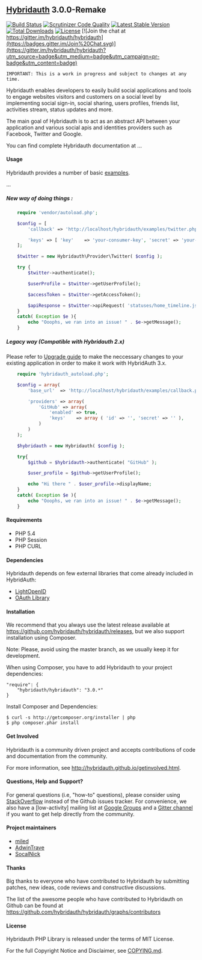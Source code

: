 ## [Hybridauth](http://hybridauth.github.io/) 3.0.0-Remake

[![Build Status](https://travis-ci.org/hybridauth/hybridauth.svg?branch=3.0.0-Remake)](https://travis-ci.org/hybridauth/hybridauth) [![Scrutinizer Code Quality](https://scrutinizer-ci.com/g/hybridauth/hybridauth/badges/quality-score.png?b=3.0.0-Remake)](https://scrutinizer-ci.com/g/hybridauth/hybridauth/?branch=3.0.0-Remake) [![Latest Stable Version](https://poser.pugx.org/hybridauth/hybridauth/v/stable.png)](https://packagist.org/packages/hybridauth/hybridauth) [![Total Downloads](https://poser.pugx.org/hybridauth/hybridauth/downloads.png)](https://packagist.org/packages/hybridauth/hybridauth) [![License](https://poser.pugx.org/hybridauth/hybridauth/license.svg)](https://packagist.org/packages/hybridauth/hybridauth) 
[![Join the chat at https://gitter.im/hybridauth/hybridauth](https://badges.gitter.im/Join%20Chat.svg)](https://gitter.im/hybridauth/hybridauth?utm_source=badge&utm_medium=badge&utm_campaign=pr-badge&utm_content=badge)


    IMPORTANT: This is a work in progress and subject to changes at any time.

Hybridauth enables developers to easily build social applications and tools to engage websites visitors and customers on a social level by implementing social sign-in, social sharing, users profiles, friends list, activities stream, status updates and more.

The main goal of Hybridauth is to act as an abstract API between your application and various social apis and identities providers such as Facebook, Twitter and Google.

You can find complete Hybridauth documentation at ...

#### Usage

Hybridauth provides a number of basic [examples](https://github.com/hybridauth/hybridauth/tree/master/examples).

... 

##### New way of doing things :

```php
    require 'vendor/autoload.php';

    $config = [
        'callback' => 'http://localhost/hybridauth/examples/twitter.php',

        'keys' => [ 'key'    => 'your-consumer-key', 'secret' => 'your-consumer-secret' ]
    ];

    $twitter = new Hybridauth\Provider\Twitter( $config );

    try {
        $twitter->authenticate();

        $userProfile = $twitter->getUserProfile();

        $accessToken = $twitter->getAccessToken();

        $apiResponse = $twitter->apiRequest( 'statuses/home_timeline.json' );
    }
    catch( Exception $e ){
        echo "Ooophs, we ran into an issue! " . $e->getMessage();
    }
```

##### Legacy way (Compatible with Hybridauth 2.x)

Please refer to [Upgrade guide](http://hybridauth.github.io/developer-ref-migrating.html) to make the neccessary changes to your existing application in order to make it work with HybridAuth 3.x.

```php
    require 'hybridauth_autoload.php';

    $config = array(
        'base_url'  => 'http://localhost/hybridauth/examples/callback.php',

        'providers' => array(
            'GitHub' => array(
                'enabled' => true,
                'keys'    => array ( 'id' => '', 'secret' => '' ),
            )
        )
    );

    $hybridauth = new Hybridauth( $config );

    try{
        $github = $hybridauth->authenticate( "GitHub" );

        $user_profile = $github->getUserProfile();

        echo "Hi there " . $user_profile->displayName;
    }
    catch( Exception $e ){
        echo "Ooophs, we ran into an issue! " . $e->getMessage();
    }
```

#### Requirements

* PHP 5.4
* PHP Session
* PHP CURL

#### Dependencies

Hybridauth depends on few external libraries that come already included in HybridAuth:

* [LightOpenID](https://gitorious.org/lightopenid)
* [OAuth Library](https://code.google.com/p/oauth/)

#### Installation

We recommend that you always use the latest release available at https://github.com/hybridauth/hybridauth/releases, but we also support installation using Composer.

Note: Please, avoid using the master branch, as we usually keep it for development.

When using Composer, you have to add Hybridauth to your project dependencies:

```
"require": {
    "hybridauth/hybridauth": "3.0.*"
}
```

Install Composer and Dependencies:

```
$ curl -s http://getcomposer.org/installer | php
$ php composer.phar install
```

#### Get Involved

Hybridauth is a community driven project and accepts contributions of code and documentation from the community. 

For more information, see http://hybridauth.github.io/getinvolved.html. 

#### Questions, Help and Support?

For general questions (i.e, "how-to" questions), please consider using [StackOverflow](https://stackoverflow.com/questions/tagged/hybridauth) instead of the Github issues tracker. For convenience, we also have a [low-activity] mailing list at [Google Groups](http://groups.google.com/group/hybridauth) and a [Gitter channel](https://gitter.im/hybridauth/hybridauth) if you want to get help directly from the community.

#### Project maintainers

* [miled](https://github.com/miled)
* [AdwinTrave](https://github.com/AdwinTrave)
* [SocalNick](https://github.com/SocalNick)

#### Thanks

Big thanks to everyone who have contributed to Hybridauth by submitting patches, new ideas, code reviews and constructive discussions.

The list of the awesome people who have contributed to Hybridauth on Github can be found at https://github.com/hybridauth/hybridauth/graphs/contributors

#### License

Hybridauth PHP Library is released under the terms of MIT License.

For the full Copyright Notice and Disclaimer, see [COPYING.md](https://github.com/hybridauth/hybridauth/blob/master/COPYING.md).
